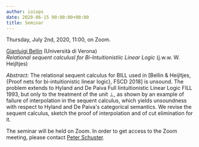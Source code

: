 ```yaml
---
author: ioiops
date: 2020-06-15 00:00:00+00:00
title: Seminar
---
```


Thursday, July 2nd, 2020, 11:00, on Zoom.

[Gianluigi Bellin](http://profs.sci.univr.it/~bellin/) (Università di Verona)\
_Relational sequent calculusl for Bi-Intuitionistiic Linear Logic_ (j.w.w. W. Heijltjes)

*Abstract:* The relational sequent calculus for BILL used in [Bellin & Heijltjes, {Proof nets for
bi-intuitionistic linear logic}, FSCD 2018] is unsound. The problem extends to
Hyland and De Paiva Full Iintuitionistic Linear Logic FILL 1993, but only to the
treatment of the unit $\bot$, as shown by an example of failure of interpolation
in the sequent calculus, which yields unsoundness with respect to Hyland and De Paiva's
categorical semantics. We revise the sequent calculus, sketch the proof of interpolation
and of cut elimination for it.


The seminar will be held on Zoom. In order to get access to the Zoom meeting, please contact [Peter Schuster](http://www.di.univr.it/?ent=persona&id=21404&lang=en).
